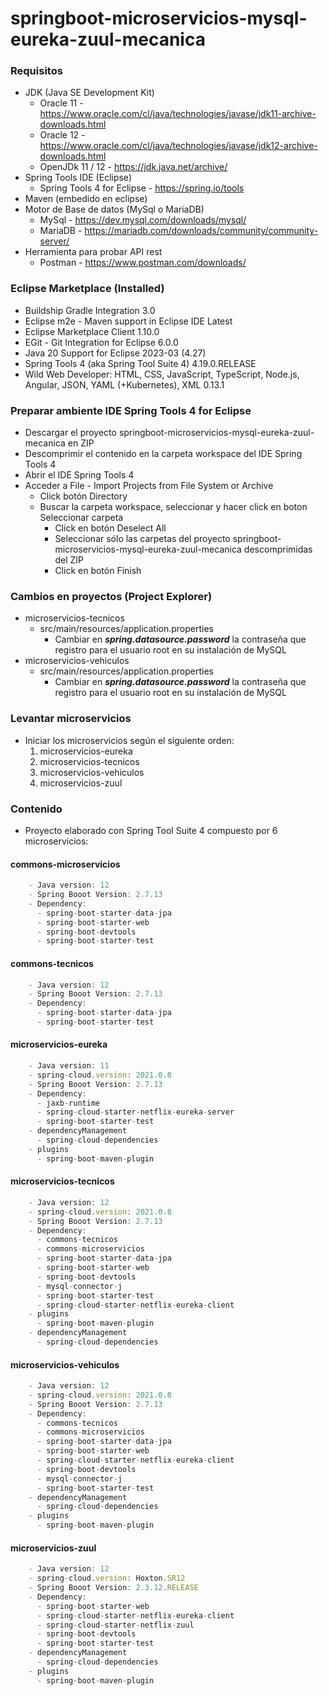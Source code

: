 # springboot-microservicios-mysql-eureka-zuul-mecanica

### Requisitos
- JDK (Java SE Development Kit)
  - Oracle 11 - <https://www.oracle.com/cl/java/technologies/javase/jdk11-archive-downloads.html>
  - Oracle 12 - <https://www.oracle.com/cl/java/technologies/javase/jdk12-archive-downloads.html>
  - OpenJDk 11 / 12 - <https://jdk.java.net/archive/>
- Spring Tools IDE (Eclipse)
  - Spring Tools 4 for Eclipse - <https://spring.io/tools>
- Maven (embedido en eclipse)
- Motor de Base de datos (MySql o MariaDB)
  - MySql - <https://dev.mysql.com/downloads/mysql/>
  - MariaDB - <https://mariadb.com/downloads/community/community-server/>
- Herramienta para probar API rest
  - Postman - <https://www.postman.com/downloads/>
### Eclipse Marketplace (Installed)
- Buildship Gradle Integration 3.0
- Eclipse m2e - Maven support in Eclipse IDE Latest
- Eclipse Marketplace Client 1.10.0
- EGit - Git Integration for Eclipse 6.0.0
- Java 20 Support for Eclipse 2023-03 (4.27)
- Spring Tools 4 (aka Spring Tool Suite 4) 4.19.0.RELEASE
- Wild Web Developer: HTML, CSS, JavaScript, TypeScript, Node.js, Angular, JSON, YAML (+Kubernetes), XML 0.13.1
### Preparar ambiente IDE Spring Tools 4 for Eclipse
- Descargar el proyecto springboot-microservicios-mysql-eureka-zuul-mecanica en ZIP
- Descomprimir el contenido en la carpeta workspace del IDE Spring Tools 4
- Abrir el IDE Spring Tools 4
- Acceder a File - Import Projects from File System or Archive
  - Click botón Directory
  - Buscar la carpeta workspace, seleccionar y hacer click en boton Seleccionar carpeta
    - Click en botón Deselect All
    - Seleccionar sólo las carpetas del proyecto springboot-microservicios-mysql-eureka-zuul-mecanica descomprimidas del ZIP
    - Click en botón Finish
### Cambios en proyectos (Project Explorer)
- microservicios-tecnicos
  - src/main/resources/application.properties
    - Cambiar en _**spring.datasource.password**_ la contraseña que registro para el usuario root en su instalación de MySQL 
- microservicios-vehiculos
  - src/main/resources/application.properties
    - Cambiar en _**spring.datasource.password**_ la contraseña que registro para el usuario root en su instalación de MySQL
### Levantar microservicios
- Iniciar los microservicios según el siguiente orden:
  1. microservicios-eureka
  2. microservicios-tecnicos
  3. microservicios-vehiculos
  4. microservicios-zuul
### Contenido
- Proyecto elaborado con Spring Tool Suite 4 compuesto por 6 microservicios:
#### commons-microservicios
```javascript
    - Java version: 12
    - Spring Booot Version: 2.7.13
    - Dependency:
      - spring-boot-starter-data-jpa
      - spring-boot-starter-web
      - spring-boot-devtools
      - spring-boot-starter-test
```
#### commons-tecnicos
```javascript
    - Java version: 12
    - Spring Booot Version: 2.7.13
    - Dependency:
      - spring-boot-starter-data-jpa
      - spring-boot-starter-test
```
#### microservicios-eureka
```javascript
    - Java version: 11
    - spring-cloud.version: 2021.0.8
    - Spring Booot Version: 2.7.13
    - Dependency:
      - jaxb-runtime
      - spring-cloud-starter-netflix-eureka-server
      - spring-boot-starter-test
    - dependencyManagement
      - spring-cloud-dependencies
    - plugins
      - spring-boot-maven-plugin
```
#### microservicios-tecnicos
```javascript
    - Java version: 12
    - spring-cloud.version: 2021.0.8
    - Spring Booot Version: 2.7.13
    - Dependency:
      - commons-tecnicos
      - commons-microservicios
      - spring-boot-starter-data-jpa
      - spring-boot-starter-web
      - spring-boot-devtools
      - mysql-connector-j
      - spring-boot-starter-test
      - spring-cloud-starter-netflix-eureka-client
    - plugins
      - spring-boot-maven-plugin
    - dependencyManagement
      - spring-cloud-dependencies
```
#### microservicios-vehiculos
```javascript
    - Java version: 12
    - spring-cloud.version: 2021.0.8
    - Spring Booot Version: 2.7.13
    - Dependency:
      - commons-tecnicos
      - commons-microservicios
      - spring-boot-starter-data-jpa
      - spring-boot-starter-web
      - spring-cloud-starter-netflix-eureka-client
      - spring-boot-devtools
      - mysql-connector-j
      - spring-boot-starter-test
    - dependencyManagement
      - spring-cloud-dependencies
    - plugins
      - spring-boot-maven-plugin
```
#### microservicios-zuul
```javascript
    - Java version: 12
    - spring-cloud.version: Hoxton.SR12
    - Spring Booot Version: 2.3.12.RELEASE
    - Dependency:
      - spring-boot-starter-web
      - spring-cloud-starter-netflix-eureka-client
      - spring-cloud-starter-netflix-zuul
      - spring-boot-devtools
      - spring-boot-starter-test
    - dependencyManagement
      - spring-cloud-dependencies
    - plugins
      - spring-boot-maven-plugin
```




 
